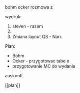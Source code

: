 bohm
ocker
rozmowa z 


wydruk: 
1. steven - razem
2. 
3. Zmiana layout QS - Narr.

Plan:
- Bohm
- Ocker - przygotowac tabele
- przygotowanie MC do wydania




auskunft















[[plan]]